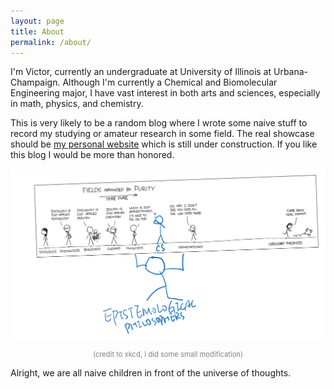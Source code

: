 ```yaml
---
layout: page
title: About
permalink: /about/
---
```

I'm Victor, currently an undergraduate at University of Illinois at Urbana-Champaign. Although I'm currently a Chemical and Biomolecular Engineering major, I have vast interest in both arts and sciences, especially in math, physics, and chemistry.

This is very likely to be a random blog where I wrote some naive stuff to record my studying or amateur research in some field. The real showcase should be [my personal website](//www.victorfu.com) which is still under construction. If you like this blog I would be more than honored.

![someFunnyComic](../assets/images/about/fieldPurity.png)

<p style="text-align: center; font-size: 0.8em; color: #828282">(credit to xkcd, I did some small modification)</p>

Alright, we are all naive children in front of the universe of thoughts.

<script>
    document.write('<a href="' + document.referrer + '">I think you would like to go back</a>');
</script>
